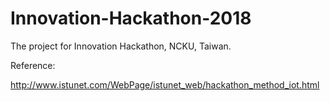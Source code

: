 # Innovation-Hackathon-2018

The project for Innovation Hackathon, NCKU, Taiwan.

Reference:

http://www.istunet.com/WebPage/istunet_web/hackathon_method_iot.html
